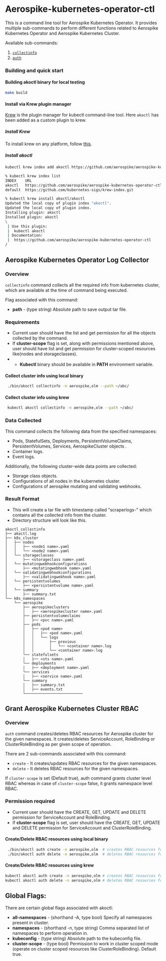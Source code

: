 # Aerospike-kubernetes-operator-ctl

This is a command line tool for Aerospike Kubernetes Operator. It provides multiple sub-commands to perform different functions related to Aerospike Kubernetes Operator and Aerospike Kubernetes Cluster.

Available sub-commands:
1. [`collectinfo`](#aerospike-kubernetes-operator-log-collector)
2. [`auth`](#grant-aerospike-kubernetes-cluster-rbac)
### Building and quick start

#### Building akoctl binary for local testing
```sh
make build
```

#### Install via Krew plugin manager
[Krew](https://krew.sigs.k8s.io) is the plugin manager for kubectl command-line tool. Here `akoctl` has been added as a custom plugin to krew.

##### Install Krew
To install krew on any platform, follow [this](https://krew.sigs.k8s.io/docs/user-guide/setup/install/).
##### Install akoctl
```sh
kubectl krew index add akoctl https://github.com/aerospike/aerospike-kubernetes-operator-ctl.git

% kubectl krew index list
INDEX    URL
akoctl   https://github.com/aerospike/aerospike-kubernetes-operator-ctl.git
default  https://github.com/kubernetes-sigs/krew-index.git

% kubectl krew install akoctl/akoctl
Updated the local copy of plugin index "akoctl".
Updated the local copy of plugin index.
Installing plugin: akoctl
Installed plugin: akoctl
\
 | Use this plugin:
 | 	kubectl akoctl
 | Documentation:
 | 	https://github.com/aerospike/aerospike-kubernetes-operator-ctl
/
```

## Aerospike Kubernetes Operator Log Collector

### Overview

`collectinfo` command collects all the required info from kubernetes cluster, which are available at the time of command being executed.

Flag associated with this command:
* **path** - (type string) Absolute path to save output tar file.

### Requirements
* Current user should have the list and get permission for all the objects collected by the command.
* If **cluster-scope** flag is set, along with permissions mentioned above, user should have list and get permission for cluster-scoped resources like(nodes and storageclasses).
* * **Kubectl** binary should be available in **PATH** environment variable.

#### Collect cluster info using local binary
```sh
 ./bin/akoctl collectinfo -n aerospike,olm --path ~/abc/
```

#### Collect cluster info using krew
```sh
 kubectl akoctl collectinfo -n aerospike,olm --path ~/abc/
```

### Data Collected

This command collects the following data from the specified namespaces:

* Pods, StatefulSets, Deployments, PersistentVolumeClaims, PersistentVolumes, Services, AerospikeCluster objects .
* Container logs.
* Event logs.

Additionally, the following cluster-wide data points are collected:
* Storage class objects.
* Configurations of all nodes in the kubernetes cluster.
* Configurations of aerospike mutating and validating webhooks.

### Result Format

* This will create a tar file with timestamp called "scraperlogs-<time-stamp>" which contains all the collected info from the cluster.
* Directory structure will look like this.
```shell
akoctl_collectinfo
├── akoctl.log
├── k8s_cluster
│   ├── nodes
│   │   ├── <node1 name>.yaml
│   │   └── <node2 name>.yaml
│   └── storageclasses
│       ├── <storageclass name>.yaml
│   └── mutatingwebhookconfigurations
│       ├── <mutatingwebhook name>.yaml
│   └── validatingwebhookconfigurations
│       ├── <validatingwebhook name>.yaml
│   └── persistentvolumes
│       ├── <persistentvolume name>.yaml
│   └── summary
│       ├── summary.txt
└── k8s_namespaces
    └── aerospike
        ├── aerospikeclusters
        │   ├── <aerospikecluster name>.yaml
        ├── persistentvolumeclaims
        │   ├── <pvc name>.yaml
        ├── pods
        │   ├── <pod name>
        │   │   ├── <pod name>.yaml
        │   │   └── logs
        │   │       ├── previous
        │   │       │   └── <container name>.log
        │   │       └── <container name>.log
        └── statefulsets
        │   ├── <sts name>.yaml
        └── deployments
        │   ├── <deployment name>.yaml
        └── services
        │   ├── <service name>.yaml
        └── summary
        │   ├── summary.txt
        │   ├── events.txt
        └──────────────────────────

```

## Grant Aerospike Kubernetes Cluster RBAC

### Overview

`auth` command creates/deletes RBAC resources for Aerospike cluster for the given namespaces.
It creates/deletes ServiceAccount, RoleBinding or ClusterRoleBinding as per given scope of operation.

There are 2 sub-commands associated with this command:
* `create` - It creates/updates RBAC resources for the given namespaces.
* `delete` - It deletes RBAC resources for the given namespaces.

If `cluster-scope` is set (Default true), auth command grants cluster level RBAC whereas in case of `cluster-scope` false, it grants namespace level RBAC.

### Permission required
* Current user should have the CREATE, GET, UPDATE and DELETE permission for ServiceAccount and RoleBinding.
* If **cluster-scope** flag is set, user should have the CREATE, GET, UPDATE and DELETE permission for ServiceAccount and ClusterRoleBinding.

#### Create/Delete RBAC resources using local binary
```sh
 ./bin/akoctl auth create -n aerospike,olm  # creates RBAC resources for aerospike and olm namespaces
 ./bin/akoctl auth delete -n aerospike,olm  # deletes RBAC resources for aerospike and olm namespaces
```

#### Create/Delete RBAC resources using krew
```sh
kubectl akoctl auth create -n aerospike,olm # creates RBAC resources for aerospike and olm namespaces
kubectl akoctl auth delete -n aerospike,olm # deletes RBAC resources for aerospike and olm namespaces

```

## Global Flags:
There are certain global flags associated with akoctl:
* **all-namespaces** - (shorthand -A, type bool) Specify all namespaces present in cluster.
* **namespaces** - (shorthand -n, type string) Comma separated list of namespaces to perform operation in.
* **kubeconfig** - (type string) Absolute path to the kubeconfig file.
* **cluster-scope** - (type bool) Permission to work in cluster scoped mode (operate on cluster scoped resources like ClusterRoleBinding). Default true.